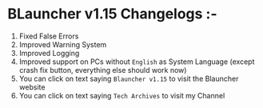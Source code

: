 # BLauncher v1.15 Changelogs :-

1. Fixed False Errors
2. Improved Warning System
3. Improved Logging
4. Improved support on PCs without `English` as System Language (except crash fix button, everything else should work now)
5. You can click on text saying `Blauncher v1.15` to visit the Blauncher website
6. You can click on text saying `Tech Archives` to visit my Channel
